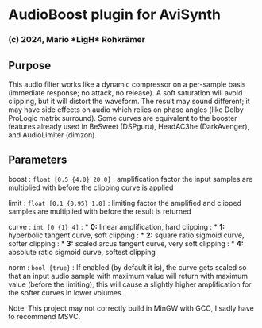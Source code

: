 # AudioBoost plugin for AviSynth
### (c) 2024, Mario \*LigH\* Rohkrämer

## Purpose

This audio filter works like a dynamic compressor on a per-sample basis (immediate response; no attack, no release).
A soft saturation will avoid clipping, but it will distort the waveform.
The result may sound different; it may have side effects on audio which relies on phase angles (like Dolby ProLogic matrix surround).
Some curves are equivalent to the booster features already used in BeSweet (DSPguru), HeadAC3he (DarkAvenger), and AudioLimiter (dimzon).

## Parameters

boost
: `float [0.5 {4.0} 20.0]`
: amplification factor the input samples are multiplied with before the clipping curve is applied

limit
: `float [0.1 {0.95} 1.0]`
: limiting factor the amplified and clipped samples are multiplied with before the result is returned

curve
: `int [0 {1} 4]`
: * **0:** linear amplification, hard clipping
: * **1:** hyperbolic tangent curve, soft clipping
: * **2:** square ratio sigmoid curve, softer clipping
: * **3:** scaled arcus tangent curve, very soft clipping
: * **4:** absolute ratio sigmoid curve, softest clipping

norm
: `bool {true}`
: If enabled (by default it is), the curve gets scaled so that an input audio sample with maximum value will return with maximum value (before the limiting); this will cause a slightly higher amplification for the softer curves in lower volumes.

Note: This project may not correctly build in MinGW with GCC, I sadly have to recommend MSVC.
